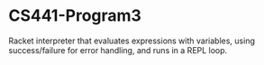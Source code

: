# CS441-Program3
Racket interpreter that evaluates expressions with variables, using success/failure for error handling, and runs in a REPL loop.
